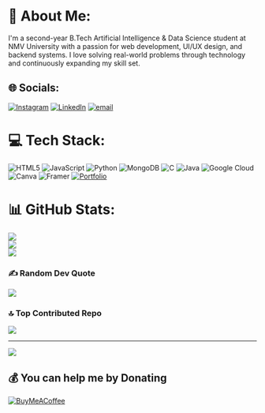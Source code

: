# 💫 About Me:
I'm a second-year B.Tech Artificial Intelligence & Data Science student at NMV University with a passion for web development, UI/UX design, and backend systems. I love solving real-world problems through technology and continuously expanding my skill set.


## 🌐 Socials:
[![Instagram](https://img.shields.io/badge/Instagram-%23E4405F.svg?logo=Instagram&logoColor=white)](https://instagram.com/_adhixz.z) [![LinkedIn](https://img.shields.io/badge/LinkedIn-%230077B5.svg?logo=linkedin&logoColor=white)](https://linkedin.com/in/adhithya-k-3a6653295) [![email](https://img.shields.io/badge/Email-D14836?logo=gmail&logoColor=white)](mailto:adhithya362003@gmail.com) 

# 💻 Tech Stack:
![HTML5](https://img.shields.io/badge/html5-%23E34F26.svg?style=for-the-badge&logo=html5&logoColor=white) ![JavaScript](https://img.shields.io/badge/javascript-%23323330.svg?style=for-the-badge&logo=javascript&logoColor=%23F7DF1E) ![Python](https://img.shields.io/badge/python-3670A0?style=for-the-badge&logo=python&logoColor=ffdd54) ![MongoDB](https://img.shields.io/badge/MongoDB-%234ea94b.svg?style=for-the-badge&logo=mongodb&logoColor=white) ![C](https://img.shields.io/badge/c-%2300599C.svg?style=for-the-badge&logo=c&logoColor=white) ![Java](https://img.shields.io/badge/java-%23ED8B00.svg?style=for-the-badge&logo=openjdk&logoColor=white) ![Google Cloud](https://img.shields.io/badge/GoogleCloud-%234285F4.svg?style=for-the-badge&logo=google-cloud&logoColor=white) ![Canva](https://img.shields.io/badge/Canva-%2300C4CC.svg?style=for-the-badge&logo=Canva&logoColor=white) ![Framer](https://img.shields.io/badge/Framer-black?style=for-the-badge&logo=framer&logoColor=blue) [![Portfolio](https://img.shields.io/badge/Portfolio-%23000000.svg?style=for-the-badge&logo=firefox&logoColor=#FF7139)](https://adhi2k.github.io/Adhithya-portfolio/contact)
# 📊 GitHub Stats:
![](https://github-readme-stats.vercel.app/api?username=adhi2K&theme=dark&hide_border=false&include_all_commits=false&count_private=false)<br/>
![](https://nirzak-streak-stats.vercel.app/?user=adhi2K&theme=dark&hide_border=false)<br/>
![](https://github-readme-stats.vercel.app/api/top-langs/?username=adhi2K&theme=dark&hide_border=false&include_all_commits=false&count_private=false&layout=compact)

### ✍️ Random Dev Quote
![](https://quotes-github-readme.vercel.app/api?type=horizontal&theme=radical)

### 🔝 Top Contributed Repo
![](https://github-contributor-stats.vercel.app/api?username=adhi2K&limit=5&theme=dark&combine_all_yearly_contributions=true)

---
[![](https://visitcount.itsvg.in/api?id=adhi2K&icon=10&color=0)](https://visitcount.itsvg.in)

  ## 💰 You can help me by Donating
  [![BuyMeACoffee](https://img.shields.io/badge/Buy%20Me%20a%20Coffee-ffdd00?style=for-the-badge&logo=buy-me-a-coffee&logoColor=black)](https://buymeacoffee.com/adhithya366) 

  
<!-- Proudly created with GPRM ( https://gprm.itsvg.in ) -->
